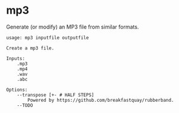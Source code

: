 # mp3

Generate (or modify) an MP3 file from similar formats.

```
usage: mp3 inputfile outputfile

Create a mp3 file.

Inputs:
    .mp3
    .mp4
    .wav
    .abc

Options:
    --transpose [+- # HALF STEPS]
        Powered by https://github.com/breakfastquay/rubberband.
    --TODO

```

